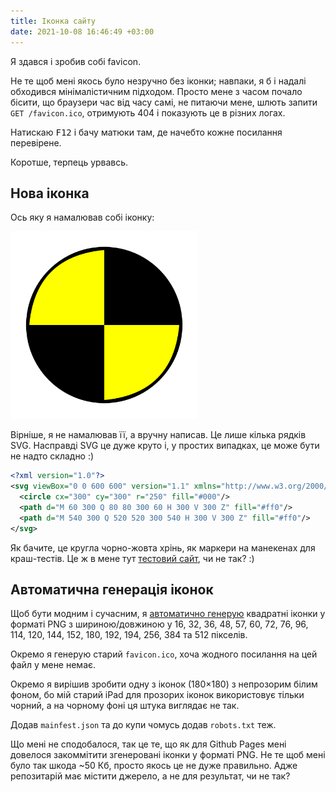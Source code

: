 ```yaml
---
title: Іконка сайту
date: 2021-10-08 16:46:49 +03:00
---
```


Я здався і зробив собі favicon.

Не те щоб мені якось було незручно без іконки; навпаки, я б і надалі обходився мінімалістичним підходом. Просто мене з часом почало бісити, що браузери час від часу самі, не питаючи мене, шлють запити `GET /favicon.ico`, отримують 404 і показують це в різних логах.

Натискаю <kbd>F12</kbd> і бачу матюки там, де начебто кожне посилання перевірене.

Коротше, терпець урвавсь.


Нова іконка
-----------

Ось яку я намалював собі іконку:

<img src="/icon/icon.svg" width="300" height="300" alt="Іконка сайту">

Вірніше, я не намалював її, а вручну написав. Це лише кілька рядків SVG. Насправді SVG це дуже круто і, у простих випадках, це може бути не надто складно :)

```xml
<?xml version="1.0"?>
<svg viewBox="0 0 600 600" version="1.1" xmlns="http://www.w3.org/2000/svg">
  <circle cx="300" cy="300" r="250" fill="#000"/>
  <path d="M 60 300 Q 80 80 300 60 H 300 V 300 Z" fill="#ff0"/>
  <path d="M 540 300 Q 520 520 300 540 H 300 V 300 Z" fill="#ff0"/>
</svg>
```

Як бачите, це кругла чорно-жовта хрінь, як маркери на манекенах для краш-тестів. Це ж в мене тут [тестовий сайт][1], чи не так? :)


Автоматична генерація іконок
----------------------------

Щоб бути модним і сучасним, я [автоматично генерую][2] квадратні іконки у форматі PNG з шириною/довжиною у 16, 32, 36, 48, 57, 60, 72, 76, 96, 114, 120, 144, 152, 180, 192, 194, 256, 384 та 512 пікселів.

Окремо я генерую старий `favicon.ico`, хоча жодного посилання на цей файл у мене немає.

Окремо я вирішив зробити одну з іконок (180×180) з непрозорим білим фоном, бо мій старий iPad для прозорих іконок використовує тільки чорний, а на чорному фоні ця штука виглядає не так.

Додав `mainfest.json` та до купи чомусь додав `robots.txt` теж.

Що мені не сподобалося, так це те, що як для Github Pages мені довелося закоммітити згенеровані іконки у форматі PNG. Не те щоб мені було так шкода ~50 Кб, просто якось це не дуже правильно. Адже репозитарій має містити джерело, а не для результат, чи не так?

[1]: /2021/07/02/why-test.html
[2]: https://github.com/dk487/test.de.co.ua/blob/master/icon/Makefile
